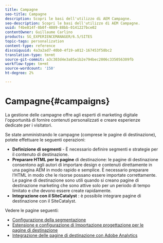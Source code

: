 ```yaml
---
title: Campagne
seo-title: Campagne
description: Scopri le basi dell'utilizzo di AEM Campagne.
seo-description: Scopri le basi dell'utilizzo di AEM Campagne.
uuid: f4be814f-8b0f-4089-88bb-0141227bce02
contentOwner: Guillaume Carlino
products: SG_EXPERIENCEMANAGER/6.5/SITES
topic-tags: personalization
content-type: reference
discoiquuid: 4a3a2ad7-40b0-4f19-a012-167453f58bc2
translation-type: tm+mt
source-git-commit: a3c303d4e3a85e1b2e794bec2006c335056309fb
workflow-type: tm+mt
source-wordcount: '150'
ht-degree: 2%

---
```



# Campagne{#campaigns}

La gestione delle campagne offre agli esperti di marketing digitale l&#39;opportunità di fornire contenuti personalizzati e creare esperienze dedicate per i visitatori.

Se state amministrando le campagne (comprese le pagine di destinazione), potete effettuare le seguenti operazioni:

* **Definizione di segmenti**  - È necessario definire segmenti e strategie per il contenuto di destinazione.
* **Preparare HTML per le pagine**  di destinazione: le pagine di destinazione consentono agli autori di importare design e contenuti direttamente in una pagina AEM in modo rapido e semplice. È necessario preparare l’HTML in modo che le risorse possano essere importate correttamente. Le pagine di destinazione sono utili quando si creano pagine di destinazione marketing che sono attive solo per un periodo di tempo limitato e che devono essere create rapidamente.
* **Integrazione con il SiteCatalyst** : è possibile integrare pagine di destinazione con il SiteCatalyst.

Vedere le pagine seguenti:

* [Configurazione della segmentazione](/help/sites-administering/campaign-segmentation.md)
* [Estensione e configurazione di Importazione progettazione per le pagine di destinazione](/help/sites-administering/extending-the-design-importer-for-landingpages.md)
* [Integrazione delle pagine di destinazione con  Adobe Analytics](/help/sites-administering/integrating-landing-pages-with-adobe-analytics.md)

